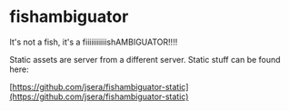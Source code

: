 # fishambiguator

It's not a fish, it's a fiiiiiiiiiiishAMBIGUATOR!!!!

Static assets are server from a different server. Static stuff can be found here:

[https://github.com/jsera/fishambiguator-static](https://github.com/jsera/fishambiguator-static)
